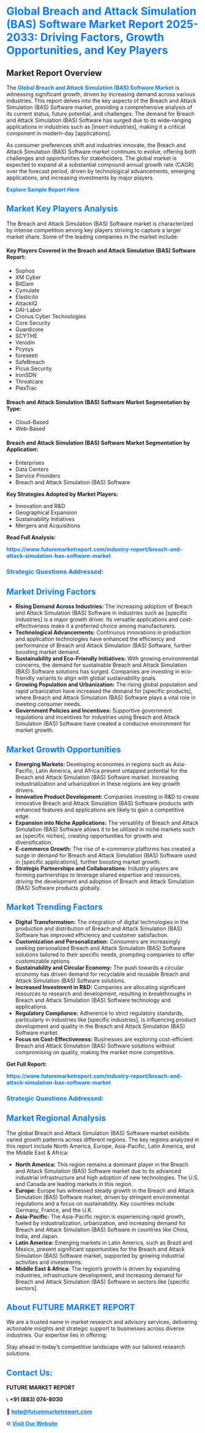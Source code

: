 <h1 style="color: #007BFF;">Global Breach and Attack Simulation (BAS) Software Market Report 2025-2033: Driving Factors, Growth Opportunities, and Key Players</h1>

<section id="overview">
<h2>Market Report Overview</h2>
<p>The <a href="https://www.futuremarketreport.com/industry-report/breach-and-attack-simulation-bas-software-market" style="color: #007BFF; text-decoration: none;"><strong>Global Breach and Attack Simulation (BAS) Software Market</strong></a> is witnessing significant growth, driven by increasing demand across various industries. This report delves into the key aspects of the Breach and Attack Simulation (BAS) Software market, providing a comprehensive analysis of its current status, future potential, and challenges. The demand for Breach and Attack Simulation (BAS) Software has surged due to its wide-ranging applications in industries such as [insert industries], making it a critical component in modern-day [applications].</p>
<p>As consumer preferences shift and industries innovate, the Breach and Attack Simulation (BAS) Software market continues to evolve, offering both challenges and opportunities for stakeholders. The global market is expected to expand at a substantial compound annual growth rate (CAGR) over the forecast period, driven by technological advancements, emerging applications, and increasing investments by major players.</p>
</section>

<section id="overview">
<p><a href="https://www.futuremarketreport.com/request-sample/reportId=120165" style="color: #007BFF; text-decoration: none;"><strong>Explore Sample Report Here</strong></a></p>
</section>

<section id="key-players">
<h2 style="color: #007BFF;">Market Key Players Analysis</h2>
<p>The Breach and Attack Simulation (BAS) Software market is characterized by intense competition among key players striving to capture a larger market share. Some of the leading companies in the market include:</p>
<h4>Key Players Covered in the Breach and Attack Simulation (BAS) Software Report:</h4>
<ul><li>Sophos</li><li>XM Cyber</li><li>BitDam</li><li>Cymulate</li><li>Elasticito</li><li>AttackIQ</li><li>DAI-Labor</li><li>Cronus Cyber Technologies</li><li>Core Security</li><li>Guardicore</li><li>SCYTHE</li><li>Verodin</li><li>Pcysys</li><li>foreseeti</li><li>SafeBreach</li><li>Picus Security</li><li>IronSDN</li><li>Threatcare</li><li>PlexTrac</li></ul>
<h4>Breach and Attack Simulation (BAS) Software Market Segmentation by Type:</h4>
<ul><li>Cloud-Based</li><li>Web-Based</li></ul>

<h4>Breach and Attack Simulation (BAS) Software Market Segmentation by Application:</h4>
<ul><li>Enterprises</li><li>Data Centers</li><li>Service Providers</li><li>Breach and Attack Simulation (BAS) Software</li></ul>
<p><strong>Key Strategies Adopted by Market Players:</strong></p>
<ul>
<li>Innovation and R&D</li>
<li>Geographical Expansion</li>
<li>Sustainability Initiatives</li>
<li>Mergers and Acquisitions</li>
</ul>
</section>

<section>
<p><strong>Read Full Analysis: </strong></p><a href="https://www.futuremarketreport.com/industry-report/breach-and-attack-simulation-bas-software-market" style="color: #007BFF; text-decoration: none;"><strong>https://www.futuremarketreport.com/industry-report/breach-and-attack-simulation-bas-software-market</strong></a>
<h3 style="color: #007BFF;">Strategic Questions Addressed:</h3>
</section>

<section id="driving-factors">
<h2 style="color: #007BFF;">Market Driving Factors</h2>
<ul>
<li><strong>Rising Demand Across Industries:</strong> The increasing adoption of Breach and Attack Simulation (BAS) Software in industries such as [specific industries] is a major growth driver. Its versatile applications and cost-effectiveness make it a preferred choice among manufacturers.</li>
<li><strong>Technological Advancements:</strong> Continuous innovations in production and application technologies have enhanced the efficiency and performance of Breach and Attack Simulation (BAS) Software, further boosting market demand.</li>
<li><strong>Sustainability and Eco-Friendly Initiatives:</strong> With growing environmental concerns, the demand for sustainable Breach and Attack Simulation (BAS) Software solutions has surged. Companies are investing in eco-friendly variants to align with global sustainability goals.</li>
<li><strong>Growing Population and Urbanization:</strong> The rising global population and rapid urbanization have increased the demand for [specific products], where Breach and Attack Simulation (BAS) Software plays a vital role in meeting consumer needs.</li>
<li><strong>Government Policies and Incentives:</strong> Supportive government regulations and incentives for industries using Breach and Attack Simulation (BAS) Software have created a conducive environment for market growth.</li>
</ul>
</section>

<section id="growth-opportunities">
<h2 style="color: #007BFF;">Market Growth Opportunities</h2>
<ul>
<li><strong>Emerging Markets:</strong> Developing economies in regions such as Asia-Pacific, Latin America, and Africa present untapped potential for the Breach and Attack Simulation (BAS) Software market. Increasing industrialization and urbanization in these regions are key growth drivers.</li>
<li><strong>Innovative Product Development:</strong> Companies investing in R&D to create innovative Breach and Attack Simulation (BAS) Software products with enhanced features and applications are likely to gain a competitive edge.</li>
<li><strong>Expansion into Niche Applications:</strong> The versatility of Breach and Attack Simulation (BAS) Software allows it to be utilized in niche markets such as [specific niches], creating opportunities for growth and diversification.</li>
<li><strong>E-commerce Growth:</strong> The rise of e-commerce platforms has created a surge in demand for Breach and Attack Simulation (BAS) Software used in [specific applications], further boosting market growth.</li>
<li><strong>Strategic Partnerships and Collaborations:</strong> Industry players are forming partnerships to leverage shared expertise and resources, driving the development and adoption of Breach and Attack Simulation (BAS) Software products globally.</li>
</ul>
</section>

<section id="trending-factors">
<h2 style="color: #007BFF;">Market Trending Factors</h2>
<ul>
<li><strong>Digital Transformation:</strong> The integration of digital technologies in the production and distribution of Breach and Attack Simulation (BAS) Software has improved efficiency and customer satisfaction.</li>
<li><strong>Customization and Personalization:</strong> Consumers are increasingly seeking personalized Breach and Attack Simulation (BAS) Software solutions tailored to their specific needs, prompting companies to offer customizable options.</li>
<li><strong>Sustainability and Circular Economy:</strong> The push towards a circular economy has driven demand for recyclable and reusable Breach and Attack Simulation (BAS) Software solutions.</li>
<li><strong>Increased Investment in R&D:</strong> Companies are allocating significant resources to research and development, resulting in breakthroughs in Breach and Attack Simulation (BAS) Software technology and applications.</li>
<li><strong>Regulatory Compliance:</strong> Adherence to strict regulatory standards, particularly in industries like [specific industries], is influencing product development and quality in the Breach and Attack Simulation (BAS) Software market.</li>
<li><strong>Focus on Cost-Effectiveness:</strong> Businesses are exploring cost-efficient Breach and Attack Simulation (BAS) Software solutions without compromising on quality, making the market more competitive.</li>
</ul>
</section>

<section>
<p><strong>Get Full Report: </strong></p><a href="https://www.futuremarketreport.com/industry-report/breach-and-attack-simulation-bas-software-market" style="color: #007BFF; text-decoration: none;"><strong>https://www.futuremarketreport.com/industry-report/breach-and-attack-simulation-bas-software-market</strong></a>
<h3 style="color: #007BFF;">Strategic Questions Addressed:</h3>
</section>


<section id="regional-analysis">
<h2 style="color: #007BFF;">Market Regional Analysis</h2>
<p>The global Breach and Attack Simulation (BAS) Software market exhibits varied growth patterns across different regions. The key regions analyzed in this report include North America, Europe, Asia-Pacific, Latin America, and the Middle East & Africa:</p>
<ul>
<li><strong>North America:</strong> This region remains a dominant player in the Breach and Attack Simulation (BAS) Software market due to its advanced industrial infrastructure and high adoption of new technologies. The U.S. and Canada are leading markets in this region.</li>
<li><strong>Europe:</strong> Europe has witnessed steady growth in the Breach and Attack Simulation (BAS) Software market, driven by stringent environmental regulations and a focus on sustainability. Key countries include Germany, France, and the U.K.</li>
<li><strong>Asia-Pacific:</strong> The Asia-Pacific region is experiencing rapid growth, fueled by industrialization, urbanization, and increasing demand for Breach and Attack Simulation (BAS) Software in countries like China, India, and Japan.</li>
<li><strong>Latin America:</strong> Emerging markets in Latin America, such as Brazil and Mexico, present significant opportunities for the Breach and Attack Simulation (BAS) Software market, supported by growing industrial activities and investments.</li>
<li><strong>Middle East & Africa:</strong> The region’s growth is driven by expanding industries, infrastructure development, and increasing demand for Breach and Attack Simulation (BAS) Software in sectors like [specific sectors].</li>
</ul>
</section>

<footer>
<h2 style="color: #007BFF;">About FUTURE MARKET REPORT</h2>
<p>We are a trusted name in market research and advisory services, delivering actionable insights and strategic support to businesses across diverse industries. Our expertise lies in offering:</p>

<p>Stay ahead in today’s competitive landscape with our tailored research solutions.</p>

<h2 style="color: #007BFF;">Contact Us:</h2>
<p><strong>FUTURE MARKET REPORT</strong></p>
<p>📞 <strong>+91 (883) 074-8030</strong></p>
<p>📧 <strong><a href="mailto:help@futuremarketreport.com" style="color: #007BFF;">help@futuremarketreport.com</a></strong></p>
<p>🌐 <strong><a href="https://www.futuremarketreport.com/" style="color: #007BFF;">Visit Our Website</a></strong></p>
</footer>